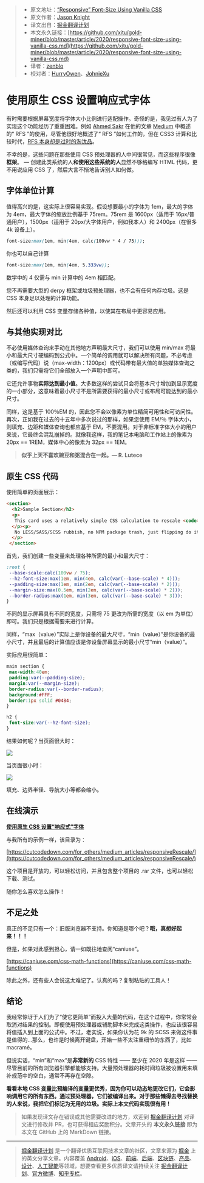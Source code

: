 > * 原文地址：[“Responsive” Font-Size Using Vanilla CSS](https://levelup.gitconnected.com/responsive-font-size-using-vanilla-css-51f81fe999db)
> * 原文作者：[Jason Knight](https://medium.com/@deathshadow)
> * 译文出自：[掘金翻译计划](https://github.com/xitu/gold-miner)
> * 本文永久链接：[https://github.com/xitu/gold-miner/blob/master/article/2020/responsive-font-size-using-vanilla-css.md](https://github.com/xitu/gold-miner/blob/master/article/2020/responsive-font-size-using-vanilla-css.md)
> * 译者：[zenblo](https://github.com/zenblo)
> * 校对者：[HurryOwen](https://github.com/HurryOwen)、[JohnieXu](https://github.com/JohnieXu)

# 使用原生 CSS 设置响应式字体

有时需要根据屏幕宽度将字体大小比例进行适配操作。奇怪的是，我见过有人为了实现这个功能经历了重重困难。例如 [Ahmed Sakr](undefined) 在他的文章 [Medium](https://medium.com/javascript-in-plain-english/automatically-scale-font-sizes-with-rfs-ca22549cc802) 中概述的“ RFS ”的使用，尽管他很好地概述了“ RFS ”如何工作的，但在 CSS3 计算和比较时代，[RFS 本身却是过时的淘汰品](https://github.com/twbs/rfs)。

不幸的是，这些问题在那些使用 CSS 预处理器的人中间很常见，而这些程序很像**框架**。 — 创建此类系统的人**和使用这些系统的人**显然不够格编写 HTML 代码，更不用说应用 CSS 了，然后大言不惭地告诉别人如何做。

## 字体单位计算

值得高兴的是，这实际上很容易实现。假设想要最小的字体为 1em，最大的字体为 4em，最大字体的缩放比例基于 75rem。75rem 是 1600px（适用于 16px/普通用户），1500px（适用于 20px/大字体用户，例如我本人）和 2400px（在很多 4k 设备上）。

```css
font-size:max(1em, min(4em, calc(100vw * 4 / 75)));
```

你也可以自己计算

```css
font-size:max(1em, min(4em, 5.333vw));
```

数学中的 4 仅需与 min 计算中的 4em 相匹配。

您不再需要大型的 derpy 框架或垃圾预处理器，也不会有任何内存垃圾。这是 CSS 本身足以处理的计算功能。

然后还可以利用 CSS 变量存储各种值，以使其在布局中更容易应用。

## 与其他实现对比

不必使用媒体查询来手动在其他地方声明最大尺寸，我们可以使用 min/max 将最小和最大尺寸硬编码到公式中。一个简单的调用就可以解决所有问题，不必考虑（或编写代码）说（max-width：1200px）或代码带有最大值的单独媒体查询之类的，我们只需将它们全部放入一个声明中即可。

它还允许事物**实际达到最小值**。大多数这样的尝试只会将基本尺寸增加到显示宽度的一小部分，这意味着最小尺寸不是所需要获得的最小尺寸或布局可能达到的最小尺寸。

同样，这是基于 100％EM 的，因此您不会以像素为单位精简可用性和可访问性。再次，正如我在过去的十五年中多次说过的那样，如果您使用 EM/％ 字体大小，则填充、边距和媒体查询也都应基于 EM，不要混用。对于非标准字体大小的用户来说，它最终会混乱崩掉的。就像我这样，我的笔记本电脑和工作站上的像素为 20px == 1REM，媒体中心的像素为 32px == 1EM。

> **似乎上天不喜欢豌豆和粥混合在一起。— R. Lutece**

## 原生 CSS 代码

使用简单的页面展示：

```html
<section>
  <h2>Sample Section</h2>
  <p>
   This card uses a relatively simple CSS calculation to rescale <code>margin</code>, <code>padding</code>, <code>font-size</code>, and <code>border-radius</code> between a minimum and maximum size based on screen width.
  </p><p>
   No LESS/SASS/SCSS rubbish, no NPM package trash, just flipping do it with <code>calc</code>, <code>min</code>, <code>max</code> and some native CSS variables. 
  </p>
 </section>
```

首先，我们创建一些变量来处理各种所需的最小和最大尺寸：

```css
:root {
 --base-scale:calc(100vw / 75);
 --h2-font-size:max(1em, min(4em, calc(var(--base-scale) * 4)));
 --padding-size:max(1em, min(2em, calc(var(--base-scale) * 2)));
 --margin-size:max(0.5em, min(2em, calc(var(--base-scale) * 2)));
 --border-radius:max(1em, min(3em, calc(var(--base-scale) * 3)));
}
```

不同的显示屏幕具有不同的宽度，只需将 75 更改为所需的宽度（以 em 为单位）即可。我们只是根据需要来进行计算。

同样，“max（value）”实际上是你设备的最大尺寸，“min（value）”是你设备的最小尺寸，并且最后的计算值应该是你设备屏幕显示的最小尺寸“min（value）”。

实际应用很简单：

```css
main section {
 max-width:40em;
 padding:var(--padding-size);
 margin:var(--margin-size);
 border-radius:var(--border-radius);
 background:#FFF;
 border:1px solid #0484;
}

h2 {
 font-size:var(--h2-font-size);
}
```

结果如何呢？当页面很大时：

![](https://cdn-images-1.medium.com/max/2000/1*NdMmS0zWfYXuARtPoY6gMg.png)

当页面很小时：

![](https://cdn-images-1.medium.com/max/2000/1*qC9Zj2yrRKpKGuBvl-Nnhg.png)

填充、边界半径、导航大小等都会缩小。

## 在线演示

[**使用原生 CSS 设置“响应式”字体**](https://cutcodedown.com/for_others/medium_articles/responsiveRescale/responsiveRescale.html)

与我所有的示例一样，该目录为：

[https://cutcodedown.com/for_others/medium_articles/responsiveRescale/](https://cutcodedown.com/for_others/medium_articles/responsiveRescale/)

这个项目是开放的，可以轻松访问，并且包含整个项目的 .rar 文件，也可以轻松下载、测试。

随你怎么喜欢怎么操作！

## 不足之处

真正的不足只有一个：旧版浏览器不支持。你知道是哪个吧？**哦，真想好起来！！！**

但是，如果对此感到担心，请一如既往地查阅“caniuse”。

[https://caniuse.com/css-math-functions](https://caniuse.com/css-math-functions)

除此之外，还有些人会说这太难记了。认真的吗？复制粘贴的工具人！

## 结论

我经常惊讶于人们为了“使它更简单”而投入大量的代码，在这个过程中，你常常会取消对结果的控制。即便使用预处理器或辅助脚本来完成这类操作，也应该很容易将值插入到上面的公式中。不过，老实说，如果你认为花 9k 的 SCSS 来做这件事是值得的...那么，也许是时候离开键盘，开始一些不太注重细节的东西了，比如 macramé。

但说实话，“min”和“max”是**非常新的** CSS 特性 —— 至少在 2020 年是这样 —— 尽管目前的所有浏览器引擎都能够支持。大量预处理器的耗时间垃圾被设置用来填补规范中的空白，通常不再存在空隙。

**看看本地 CSS 变量比预编译的变量更优秀，因为你可以动态地更改它们，它会影响调用它的所有东西。通过预处理器，它们被编译出来。对于那些懒得去寻找替换的人来说，我把它们标记为无用的垃圾。实际上本文代码实现很有用！**

> 如果发现译文存在错误或其他需要改进的地方，欢迎到 [掘金翻译计划](https://github.com/xitu/gold-miner) 对译文进行修改并 PR，也可获得相应奖励积分。文章开头的 **本文永久链接** 即为本文在 GitHub 上的 MarkDown 链接。

---

> [掘金翻译计划](https://github.com/xitu/gold-miner) 是一个翻译优质互联网技术文章的社区，文章来源为 [掘金](https://juejin.im) 上的英文分享文章。内容覆盖 [Android](https://github.com/xitu/gold-miner#android)、[iOS](https://github.com/xitu/gold-miner#ios)、[前端](https://github.com/xitu/gold-miner#前端)、[后端](https://github.com/xitu/gold-miner#后端)、[区块链](https://github.com/xitu/gold-miner#区块链)、[产品](https://github.com/xitu/gold-miner#产品)、[设计](https://github.com/xitu/gold-miner#设计)、[人工智能](https://github.com/xitu/gold-miner#人工智能)等领域，想要查看更多优质译文请持续关注 [掘金翻译计划](https://github.com/xitu/gold-miner)、[官方微博](http://weibo.com/juejinfanyi)、[知乎专栏](https://zhuanlan.zhihu.com/juejinfanyi)。
